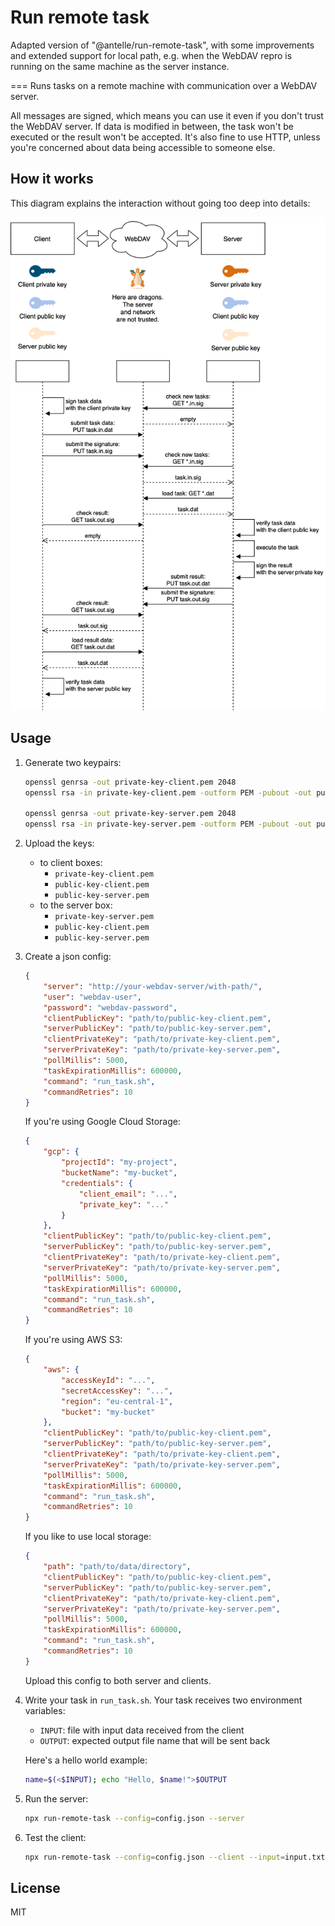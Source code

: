 # Run remote task
Adapted version of \"@antelle/run-remote-task\", with some improvements and extended support for local path, e.g. when the WebDAV repro is running on the same machine as the server instance.

===
Runs tasks on a remote machine with communication over a WebDAV server.

All messages are signed, which means you can use it even if you don't trust the WebDAV server. 
If data is modified in between, the task won't be executed or the result won't be accepted.
It's also fine to use HTTP, unless you're concerned about data being accessible to someone else.

## How it works

This diagram explains the interaction without going too deep into details:

<img src="docs/diagram.png" width="589" />

## Usage

1. Generate two keypairs:

    ```sh
    openssl genrsa -out private-key-client.pem 2048
    openssl rsa -in private-key-client.pem -outform PEM -pubout -out public-key-client.pem
    
    openssl genrsa -out private-key-server.pem 2048
    openssl rsa -in private-key-server.pem -outform PEM -pubout -out public-key-server.pem
    ```

2. Upload the keys:

    * to client boxes:
        * `private-key-client.pem`
        * `public-key-client.pem`
        * `public-key-server.pem`
    * to the server box:
        * `private-key-server.pem`
        * `public-key-client.pem`
        * `public-key-server.pem`

3. Create a json config:

    ```json
    {
        "server": "http://your-webdav-server/with-path/",
        "user": "webdav-user",
        "password": "webdav-password",
        "clientPublicKey": "path/to/public-key-client.pem",
        "serverPublicKey": "path/to/public-key-server.pem",
        "clientPrivateKey": "path/to/private-key-client.pem",
        "serverPrivateKey": "path/to/private-key-server.pem",
        "pollMillis": 5000,
        "taskExpirationMillis": 600000,
        "command": "run_task.sh",
        "commandRetries": 10
    }
    ```

   If you're using Google Cloud Storage:
   ```json
   {
       "gcp": {
           "projectId": "my-project",
           "bucketName": "my-bucket",
           "credentials": {
               "client_email": "...",
               "private_key": "..."
           }
       },
       "clientPublicKey": "path/to/public-key-client.pem",
       "serverPublicKey": "path/to/public-key-server.pem",
       "clientPrivateKey": "path/to/private-key-client.pem",
       "serverPrivateKey": "path/to/private-key-server.pem",
       "pollMillis": 5000,
       "taskExpirationMillis": 600000,
       "command": "run_task.sh",
       "commandRetries": 10
   }
   ```
   
   If you're using AWS S3:
   ```json
   {
       "aws": {
           "accessKeyId": "...",
           "secretAccessKey": "...",
           "region": "eu-central-1",
           "bucket": "my-bucket"
       },
       "clientPublicKey": "path/to/public-key-client.pem",
       "serverPublicKey": "path/to/public-key-server.pem",
       "clientPrivateKey": "path/to/private-key-client.pem",
       "serverPrivateKey": "path/to/private-key-server.pem",
       "pollMillis": 5000,
       "taskExpirationMillis": 600000,
       "command": "run_task.sh",
       "commandRetries": 10
   }
   ```
   
   If you like to use local storage:
   ```json
   {
       "path": "path/to/data/directory",
       "clientPublicKey": "path/to/public-key-client.pem",
       "serverPublicKey": "path/to/public-key-server.pem",
       "clientPrivateKey": "path/to/private-key-client.pem",
       "serverPrivateKey": "path/to/private-key-server.pem",
       "pollMillis": 5000,
       "taskExpirationMillis": 600000,
       "command": "run_task.sh",
       "commandRetries": 10
   }
   ```
   
   Upload this config to both server and clients.

4. Write your task in `run_task.sh`. Your task receives two environment variables: 
    * `INPUT`: file with input data received from the client
    * `OUTPUT`: expected output file name that will be sent back

    Here's a hello world example:
    
    ```sh
    name=$(<$INPUT); echo "Hello, $name!">$OUTPUT
    ```

5. Run the server:

    ```sh
    npx run-remote-task --config=config.json --server
    ```

6. Test the client:

    ```sh
   npx run-remote-task --config=config.json --client --input=input.txt --output=output.txt
    ```

## License

MIT
